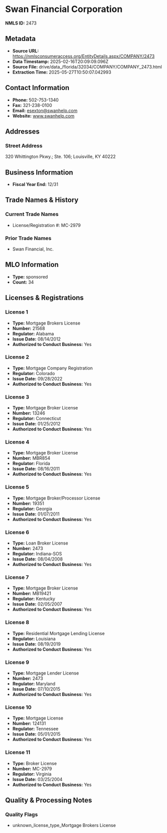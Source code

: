 # Swan Financial Corporation

**NMLS ID:** 2473

## Metadata
- **Source URL:** https://nmlsconsumeraccess.org/EntityDetails.aspx/COMPANY/2473
- **Data Timestamp:** 2025-02-16T20:09:09.096Z
- **Source File:** drive/data_/florida/32034/COMPANY/COMPANY_2473.html
- **Extraction Time:** 2025-05-27T10:50:07.042993

## Contact Information
- **Phone:** 502-753-1340
- **Fax:** 321-238-0100
- **Email:** esexton@swanhelp.com
- **Website:** www.swanhelp.com

## Addresses
### Street Address
320 Whittington Pkwy.; Ste. 106; Louisville, KY 40222

## Business Information
- **Fiscal Year End:** 12/31

## Trade Names & History
### Current Trade Names
- License/Registration #: MC-2979

### Prior Trade Names
- Swan Financial, Inc.

## MLO Information
- **Type:** sponsored
- **Count:** 34

## Licenses & Registrations

### License 1
- **Type:** Mortgage Brokers License
- **Number:** 21568
- **Regulator:** Alabama
- **Issue Date:** 08/14/2012
- **Authorized to Conduct Business:** Yes

### License 2
- **Type:** Mortgage Company Registration
- **Regulator:** Colorado
- **Issue Date:** 09/28/2022
- **Authorized to Conduct Business:** Yes

### License 3
- **Type:** Mortgage Broker License
- **Number:** 13246
- **Regulator:** Connecticut
- **Issue Date:** 01/25/2012
- **Authorized to Conduct Business:** Yes

### License 4
- **Type:** Mortgage Broker License
- **Number:** MBR854
- **Regulator:** Florida
- **Issue Date:** 08/16/2011
- **Authorized to Conduct Business:** Yes

### License 5
- **Type:** Mortgage Broker/Processor License
- **Number:** 19351
- **Regulator:** Georgia
- **Issue Date:** 01/07/2011
- **Authorized to Conduct Business:** Yes

### License 6
- **Type:** Loan Broker License
- **Number:** 2473
- **Regulator:** Indiana-SOS
- **Issue Date:** 08/04/2008
- **Authorized to Conduct Business:** Yes

### License 7
- **Type:** Mortgage Broker License
- **Number:** MB19421
- **Regulator:** Kentucky
- **Issue Date:** 02/05/2007
- **Authorized to Conduct Business:** Yes

### License 8
- **Type:** Residential Mortgage Lending License
- **Regulator:** Louisiana
- **Issue Date:** 08/19/2019
- **Authorized to Conduct Business:** Yes

### License 9
- **Type:** Mortgage Lender License
- **Number:** 2473
- **Regulator:** Maryland
- **Issue Date:** 07/10/2015
- **Authorized to Conduct Business:** Yes

### License 10
- **Type:** Mortgage License
- **Number:** 124131
- **Regulator:** Tennessee
- **Issue Date:** 05/01/2015
- **Authorized to Conduct Business:** Yes

### License 11
- **Type:** Broker License
- **Number:** MC-2979
- **Regulator:** Virginia
- **Issue Date:** 03/25/2004
- **Authorized to Conduct Business:** Yes

## Quality & Processing Notes
### Quality Flags
- unknown_license_type_Mortgage Brokers License
